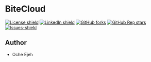 # BiteCloud
<!-- MARKDOWN LINKS & IMAGES (Project shields follow below links for detail)-->
<!-- https://img.shields.io https://www.markdownguide.org/basic-syntax/#reference-style-links -->
[![License shield](https://img.shields.io/github/license/goodnessemmanuel/bite-cloud?label=LICENSE&style=for-the-badge)](https://github.com/goodnessemmanuel/bite-cloud/blob/main/LICENSE)
[![LinkedIn shield](https://img.shields.io/badge/linkedIn-0077B5?logo=linkedin&style=for-the-badge&logoColor=white)](https://www.linkedin.com/in/oche-ejeh-a53497177/)
[![GitHub forks](https://img.shields.io/github/forks/goodnessemmanuel/bite-cloud?style=for-the-badge)](https://github.com/goodnessemmanuel/bite-cloud/network/members)
[![GitHub Rep stars](https://img.shields.io/github/stars/goodnessemmanuel/bite-cloud?logo=GitHub&style=for-the-badge)](https://github.com/goodnessemmanuel/bite-cloud/stargazers)
[![Issues-shield](https://img.shields.io/github/issues/goodnessemmanuel/bite-cloud?style=for-the-badge)](https://github.com/goodnessemmanuel/bite-cloud/issues)

## Author
* Oche Ejeh